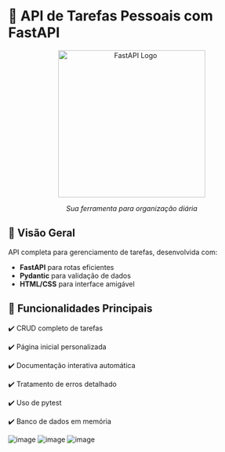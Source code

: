# 🚀 API de Tarefas Pessoais com FastAPI

<div align="center">
  <img src="https://fastapi.tiangolo.com/img/logo-margin/logo-teal.png" width="300" alt="FastAPI Logo">
  <p><em>Sua ferramenta para organização diária</em></p>
</div>

## 📌 Visão Geral
API completa para gerenciamento de tarefas, desenvolvida com:
- **FastAPI** para rotas eficientes
- **Pydantic** para validação de dados
- **HTML/CSS** para interface amigável

## 🌟 Funcionalidades Principais 

✔️ CRUD completo de tarefas   

✔️ Página inicial personalizada  

✔️ Documentação interativa automática  

✔️ Tratamento de erros detalhado   

✔️ Uso de pytest 

✔️ Banco de dados em memória  

![image](https://github.com/user-attachments/assets/cbc207a0-9214-4771-bd13-21ba019bb484) ![image](https://github.com/user-attachments/assets/f515dcc1-8344-42f6-b8b5-f0e29a35d651) 
![image](https://github.com/user-attachments/assets/1122ea2c-b373-43e0-ae74-8c629b7911a0)


